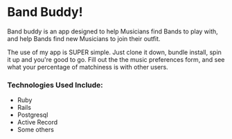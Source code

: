 # Band Buddy!

Band buddy is an app designed to help Musicians find Bands to play with, and help Bands find new Musicians to join their outfit.  

The use of my app is SUPER simple.  Just clone it down, bundle install, spin it up and you're good to go.  Fill out the the music preferences form, and see what your percentage of matchiness is with other users.  

### Technologies Used Include:
- Ruby
- Rails
- Postgresql
- Active Record
- Some others
